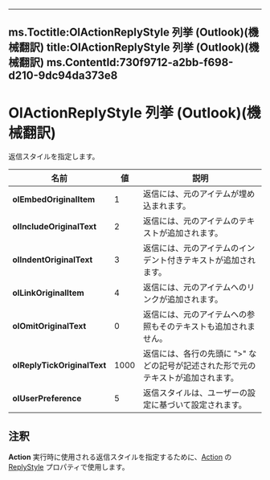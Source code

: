 

---
ms.Toctitle:OlActionReplyStyle 列挙 (Outlook)(機械翻訳)
title:OlActionReplyStyle 列挙 (Outlook)(機械翻訳)
ms.ContentId:730f9712-a2bb-f698-d210-9dc94da373e8
---
# OlActionReplyStyle 列挙 (Outlook)(機械翻訳)




返信スタイルを指定します。

|**名前**|**値**|**説明**|
|---|---|---|
|**olEmbedOriginalItem**|1|返信には、元のアイテムが埋め込まれます。|
|**olIncludeOriginalText**|2|返信には、元のアイテムのテキストが追加されます。|
|**olIndentOriginalText**|3|返信には、元のアイテムのインデント付きテキストが追加されます。|
|**olLinkOriginalItem**|4|返信には、元のアイテムへのリンクが追加されます。|
|**olOmitOriginalText**|0|返信には、元のアイテムへの参照もそのテキストも追加されません。|
|**olReplyTickOriginalText**|1000|返信には、各行の先頭に ">" などの記号が記述された形で元のテキストが追加されます。|
|**olUserPreference**|5|返信スタイルは、ユーザーの設定に基づいて設定されます。|



## 注釈
**Action** 実行時に使用される返信スタイルを指定するために、[Action](22bd8d4a-9cf4-bd37-011b-8da3dfadf761) の [ReplyStyle](bb5e0d3d-29ca-33dd-b437-cf2526451352.md) プロパティで使用します。




